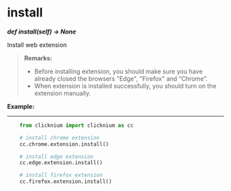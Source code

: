 # install

***def install(self) -> None*** 

Install web extension

>**Remarks:**  
>- Before installing extension, you should make sure you have already closed the browsers "Edge", "Firefox" and “Chrome”. 
>- When extension is installed successfully, you should turn on the extension manually.  

**Example:**
***
```python
    from clicknium import clicknium as cc

    # install chrome extension
    cc.chrome.extension.install()

    # install edge extension
    cc.edge.extension.install()

    # install firefox extension
    cc.firefox.extension.install()
```